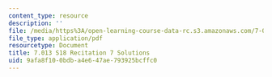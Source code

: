 ```yaml
---
content_type: resource
description: ''
file: /media/https%3A/open-learning-course-data-rc.s3.amazonaws.com/7-013-introductory-biology-spring-2018/9afa8f100bdba4e647ae793925bcffc0_MIT7_013s18R7S.pdf
file_type: application/pdf
resourcetype: Document
title: 7.013 S18 Recitation 7 Solutions
uid: 9afa8f10-0bdb-a4e6-47ae-793925bcffc0
---
```

